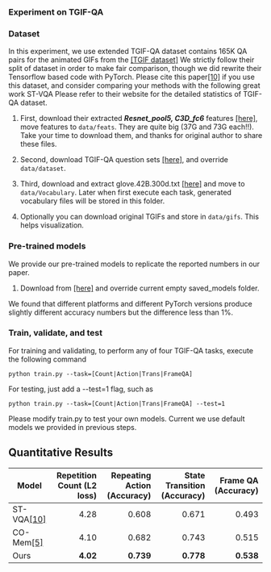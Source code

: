 ### Experiment on TGIF-QA

### Dataset
In this experiment, we use extended TGIF-QA dataset contains 165K QA pairs for the animated GIFs from the [[TGIF dataset]](https://github.com/YunseokJANG/tgif-qa)
We strictly follow their split of dataset in order to make fair comparison, though we did rewrite their Tensorflow based code with PyTorch.
Please cite this paper[[10]](https://arxiv.org/abs/1704.04497) if you use this dataset, and consider comparing your methods with the following great work ST-VQA
Please refer to their website for the detailed statistics of TGIF-QA dataset.


1. First, download their extracted _**Resnet_pool5, C3D_fc6**_ features [[here]](https://github.com/YunseokJANG/tgif-qa/blob/master/code/README.md),
move features to `data/feats`. They are quite big (37G and 73G each!!). Take your time to download them, and thanks for 
original author to share these files.

2. Second, download TGIF-QA question sets [[here]](https://github.com/YunseokJANG/tgif-qa/tree/master/dataset), 
and override `data/dataset`.

3. Third, download and extract glove.42B.300d.txt [[here]](http://nlp.stanford.edu/data/glove.42B.300d.zip)
and move to `data/Vocabulary`. Later when first execute each task, generated vocabulary files will be stored in 
this folder.

4. Optionally you can download original TGIFs and store in `data/gifs`. This helps visualization.



### Pre-trained models
We provide our pre-trained models to replicate the reported numbers in our paper.
1. Download from [[here]](https://drive.google.com/drive/folders/1T37IWDiNY--9xZszikHxINgUQbxMyH4y?usp=sharing) and override current empty saved_models folder.

We found that different platforms and different PyTorch versions produce slightly different
accuracy numbers but the difference less than 1%.



### Train, validate, and test
For training and validating, to perform any of four TGIF-QA tasks, execute the following command
~~~~
python train.py --task=[Count|Action|Trans|FrameQA] 
~~~~

For testing, just add a --test=1 flag, such as
~~~~
python train.py --task=[Count|Action|Trans|FrameQA] --test=1
~~~~

Please modify train.py to test your own models. 
Current we use default models we provided in previous steps.

## Quantitative Results

| Model                                    | Repetition Count (L2 loss) | Repeating Action (Accuracy) | State Transition (Accuracy) | Frame QA (Accuracy) |
| ---------------------------------------- | ---------------------: | --------------------------: | --------------------------: | ------------------: |               
| ST-VQA[[10]](https://arxiv.org/abs/1704.04497)                                     |                 4.28 |                       0.608 |                       0.671 |               0.493 |
| CO-Mem[[5]](https://arxiv.org/abs/1803.10906)                         |                 4.10 |                       0.682 |                       0.743 |               0.515 |
| Ours                                         |                **4.02** |                       **0.739** |                       **0.778** |              **0.538** |


